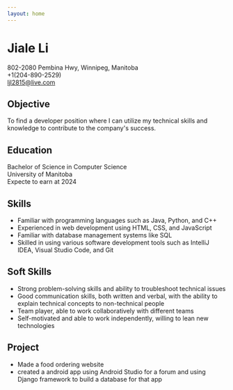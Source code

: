 ```yaml
---
layout: home
---
```


# Jiale Li
802-2080 Pembina Hwy, Winnipeg, Manitoba  
+1(204-890-2529)  
ljl2815@live.com

## Objective  
To find a developer position where I can utilize my technical skills and knowledge to contribute to the company's success.  

## Education  
Bachelor of Science in Computer Science  
University of Manitoba  
Expecte to earn at 2024  

## Skills  
* Familiar with programming languages such as Java, Python, and C++
* Experienced in web development using HTML, CSS, and JavaScript
* Familiar with database management systems like SQL
* Skilled in using various software development tools such as IntelliJ IDEA, Visual Studio Code, and Git  

## Soft Skills  
* Strong problem-solving skills and ability to troubleshoot technical issues
* Good communication skills, both written and verbal, with the ability to explain technical concepts to non-technical people
* Team player, able to work collaboratively with different teams
* Self-motivated and able to work independently, willing to lean new technologies  

## Project  

* Made a food ordering website
* created a android app using Android Studio for a forum and using Django framework to build a database for that app
